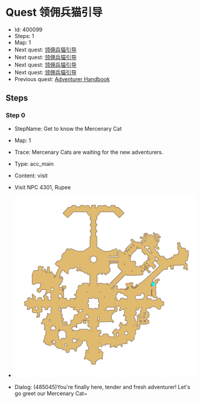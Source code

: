 # Quest 领佣兵猫引导

- Id: 400099
- Steps: 1
- Map: 1
- Next quest: [领佣兵猫引导](400001.md)
- Next quest: [领佣兵猫引导](400002.md)
- Next quest: [领佣兵猫引导](400003.md)
- Next quest: [领佣兵猫引导](400004.md)
- Previous quest: [Adventurer Handbook](60040005.md)

## Steps

### Step 0
- StepName:  Get to know the Mercenary Cat
- Map:  1
- Trace:  Mercenary Cats are waiting for the new adventurers.
- Type:  acc_main
- Content:  visit
- Visit NPC 4301, Rupee

- ![images/400099_0.png](images/400099_0.png)
- Dialog: (485045)You're finally here, tender and fresh adventurer! Let's go greet our Mercenary Cat~


